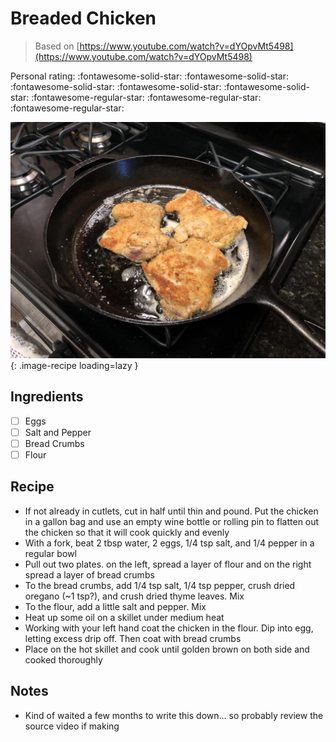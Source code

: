 <!-- Do not modify sections with "AUTO-*". They are updated by make.py -->

# Breaded Chicken

> Based on [https://www.youtube.com/watch?v=dYOpvMt5498](https://www.youtube.com/watch?v=dYOpvMt5498)

<!-- rating=2; (User can specify rating on scale of 1-5) -->
<!-- AUTO-UserRating -->
Personal rating: :fontawesome-solid-star: :fontawesome-solid-star: :fontawesome-solid-star: :fontawesome-solid-star: :fontawesome-solid-star: :fontawesome-regular-star: :fontawesome-regular-star: :fontawesome-regular-star:
<!-- /AUTO-UserRating -->

<!-- name_image=breaded_chicken.jpeg; (User can specify image name) -->
<!-- AUTO-Image -->
![breaded_chicken.jpeg](./breaded_chicken.jpeg){: .image-recipe loading=lazy }
<!-- /AUTO-Image -->

## Ingredients

* [ ] Eggs
* [ ] Salt and Pepper
* [ ] Bread Crumbs
* [ ] Flour

## Recipe

* If not already in cutlets, cut in half until thin and pound. Put the chicken in a gallon bag and use an empty wine bottle or rolling pin to flatten out the chicken so that it will cook quickly and evenly
* With a fork, beat 2 tbsp water, 2 eggs, 1/4 tsp salt, and 1/4 pepper in a regular bowl
* Pull out two plates. on the left, spread a layer of flour and on the right spread a layer of bread crumbs
* To the bread crumbs, add 1/4 tsp salt, 1/4 tsp pepper, crush dried oregano (~1 tsp?), and crush dried thyme leaves. Mix
* To the flour, add a little salt and pepper. Mix
* Heat up some oil on a skillet under medium heat
* Working with your left hand coat the chicken in the flour. Dip into egg, letting excess drip off. Then coat with bread crumbs
* Place on the hot skillet and cook until golden brown on both side and cooked thoroughly

## Notes

* Kind of waited a few months to write this down... so probably review the source video if making
